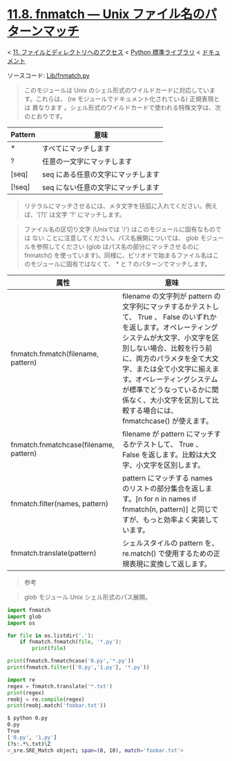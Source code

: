# [11.8. fnmatch — Unix ファイル名のパターンマッチ](https://docs.python.jp/3/library/fnmatch.html)

< [11. ファイルとディレクトリへのアクセス](https://docs.python.jp/3/library/filesys.html) < [Python 標準ライブラリ](https://docs.python.jp/3/library/index.html#the-python-standard-library) < [ドキュメント](https://docs.python.jp/3/index.html)

ソースコード: [Lib/fnmatch.py](https://github.com/python/cpython/tree/3.6/Lib/fnmatch.py)

> このモジュールは Unix のシェル形式のワイルドカードに対応しています。これらは、 (re モジュールでドキュメント化されている) 正規表現とは 異なります 。シェル形式のワイルドカードで使われる特殊文字は、次のとおりです。

Pattern|意味
-------|----
*|すべてにマッチします
?|任意の一文字にマッチします
[seq]|seq にある任意の文字にマッチします
[!seq]|seq にない任意の文字にマッチします

> リテラルにマッチさせるには、メタ文字を括弧に入れてください。例えば、'[?]' は文字 '?' にマッチします。

> ファイル名の区切り文字 (Unixでは '/') はこのモジュールに固有なものでは ない ことに注意してください。パス名展開については、 glob モジュールを参照してください (glob はパス名の部分にマッチさせるのに fnmatch() を使っています)。同様に、ピリオドで始まるファイル名はこのモジュールに固有ではなくて、 * と ? のパターンでマッチします。

属性|意味
----|----
fnmatch.fnmatch(filename, pattern)|filename の文字列が pattern の文字列にマッチするかテストして、 True 、 False のいずれかを返します。オペレーティングシステムが大文字、小文字を区別しない場合、比較を行う前に、両方のパラメタを全て大文字、または全て小文字に揃えます。オペレーティングシステムが標準でどうなっているかに関係なく、大小文字を区別して比較する場合には、 fnmatchcase() が使えます。
fnmatch.fnmatchcase(filename, pattern)|filename が pattern にマッチするかテストして、 True 、 False を返します。比較は大文字、小文字を区別します。
fnmatch.filter(names, pattern)|pattern にマッチする names のリストの部分集合を返します。[n for n in names if fnmatch(n, pattern)] と同じですが、もっと効率よく実装しています。
fnmatch.translate(pattern)|シェルスタイルの pattern を、re.match() で使用するための正規表現に変換して返します。

> 参考

> glob モジュール
>     Unix シェル形式のパス展開。

```python
import fnmatch
import glob
import os

for file in os.listdir('.'):
    if fnmatch.fnmatch(file, '*.py'):
        print(file)

print(fnmatch.fnmatchcase('0.py','*.py'))
print(fnmatch.filter(['0.py','1.py'], '*.py'))

import re
regex = fnmatch.translate('*.txt')
print(regex)
reobj = re.compile(regex)
print(reobj.match('foobar.txt'))
```
```sh
$ python 0.py 
0.py
True
['0.py', '1.py']
(?s:.*\.txt)\Z
<_sre.SRE_Match object; span=(0, 10), match='foobar.txt'>
```
